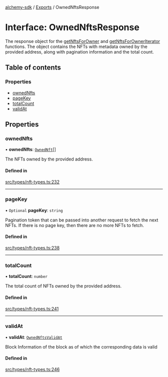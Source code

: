 [alchemy-sdk](../README.md) / [Exports](../modules.md) / OwnedNftsResponse

# Interface: OwnedNftsResponse

The response object for the [getNftsForOwner](../classes/NftNamespace.md#getnftsforowner) and
[getNftsForOwnerIterator](../classes/NftNamespace.md#getnftsforowneriterator) functions. The object contains the NFTs with
metadata owned by the provided address, along with pagination information and
the total count.

## Table of contents

### Properties

- [ownedNfts](OwnedNftsResponse.md#ownednfts)
- [pageKey](OwnedNftsResponse.md#pagekey)
- [totalCount](OwnedNftsResponse.md#totalcount)
- [validAt](OwnedNftsResponse.md#validat)

## Properties

### ownedNfts

• **ownedNfts**: [`OwnedNft`](OwnedNft.md)[]

The NFTs owned by the provided address.

#### Defined in

[src/types/nft-types.ts:232](https://github.com/alchemyplatform/alchemy-sdk-js/blob/ae0aa3f0/src/types/nft-types.ts#L232)

___

### pageKey

• `Optional` **pageKey**: `string`

Pagination token that can be passed into another request to fetch the next
NFTs. If there is no page key, then there are no more NFTs to fetch.

#### Defined in

[src/types/nft-types.ts:238](https://github.com/alchemyplatform/alchemy-sdk-js/blob/ae0aa3f0/src/types/nft-types.ts#L238)

___

### totalCount

• **totalCount**: `number`

The total count of NFTs owned by the provided address.

#### Defined in

[src/types/nft-types.ts:241](https://github.com/alchemyplatform/alchemy-sdk-js/blob/ae0aa3f0/src/types/nft-types.ts#L241)

___

### validAt

• **validAt**: [`OwnedNftsValidAt`](OwnedNftsValidAt.md)

Block Information of the block as of which the corresponding data is valid

#### Defined in

[src/types/nft-types.ts:246](https://github.com/alchemyplatform/alchemy-sdk-js/blob/ae0aa3f0/src/types/nft-types.ts#L246)

